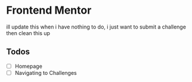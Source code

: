 # Frontend Mentor

ill update this when i have nothing to do, i just want to submit a challenge then clean this up

## Todos

- [ ] Homepage
- [ ] Navigating to Challenges